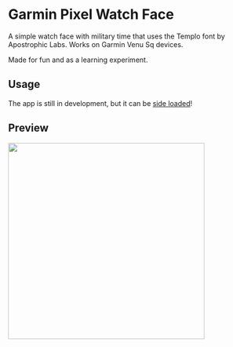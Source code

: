 # Garmin Pixel Watch Face

A simple watch face with military time that uses the Templo font by Apostrophic Labs. Works on Garmin Venu Sq devices.

Made for fun and as a learning experiment.

<h2>Usage</h2>

The app is still in development, but it can be <a href="https://developer.garmin.com/connect-iq/connect-iq-basics/your-first-app">side loaded</a>!

<h2>Preview</h2>


<img height=400 width=auto src="https://user-images.githubusercontent.com/78668556/133431596-a163c596-a4ed-4d09-998f-07d97f0b5c45.png" width="90%"></img> 
